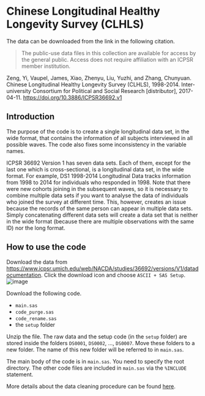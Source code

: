 # Chinese Longitudinal Healthy Longevity Survey (CLHLS)

The data can be downloaded from the link in the following citation. 
> The public-use data files in this collection are available for access by the general public. Access does not require affiliation with an ICPSR member institution.

Zeng, Yi, Vaupel, James, Xiao, Zhenyu, Liu, Yuzhi, and Zhang, Chunyuan. Chinese Longitudinal Healthy Longevity Survey (CLHLS), 1998-2014. Inter-university Consortium for Political and Social Research [distributor], 2017-04-11. https://doi.org/10.3886/ICPSR36692.v1

## Introduction
The purpose of the code is to create a single longitudinal data set, in the wide format, that contains the information of all subjects interviewed in all possible waves. The code also fixes some inconsistency in the variable names. 

ICPSR 36692 Version 1 has seven data sets. Each of them, except for the last one which is cross-sectional, is a longitudinal data set, in the wide format. For example, DS1 1998-2014 Longitudinal Data tracks information from 1998 to 2014 for individuals who responded in 1998. Note that there were new cohorts joining in the subsequent waves, so it is necessary to combine multiple data sets if you want to analyse the data of individuals who joined the survey at different time. This, however, creates an issue because the records of the same person can appear in multiple data sets. Simply concatenating different data sets will create a data set that is neither in the wide format (because there are multiple observations with the same ID) nor the long format. 

## How to use the code
Download the data from https://www.icpsr.umich.edu/web/NACDA/studies/36692/versions/V1/datadocumentation. Click the download icon and choose `ASCII + SAS Setup`.
![image](https://user-images.githubusercontent.com/40621074/86422826-861f7380-bd21-11ea-947a-1d364389bd7f.png)


Download the following code.
* `main.sas`
* `code_purge.sas`
* `code_rename.sas`
* the `setup` folder

Unzip the file. The raw data and the setup code (in the `setup` folder) are stored inside the folders `DS0001`, `DS0002`, ..., `DS0007`. Move these folders to a new folder. The name of this new folder will be referred to in `main.sas`.

The main body of the code is in `main.sas`. You need to specify the root directory. The other code files are included in `main.sas` via the `%INCLUDE` statement. 

More details about the data cleaning procedure can be found [here](https://github.com/mengyi-git/clhls_data_clean/wiki).
